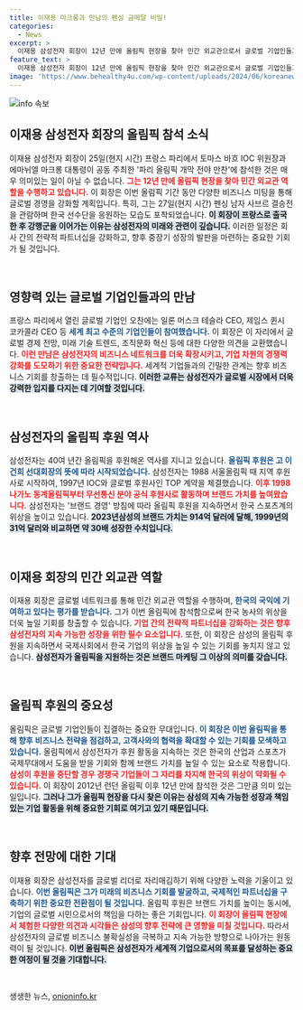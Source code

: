 ```yaml
---
title: 이재용 마크롱과 만남의 펜싱 금메달 비밀!
categories:
  - News
excerpt: >
  이재용 삼성전자 회장이 12년 만에 올림픽 현장을 찾아 민간 외교관으로서 글로벌 기업인들과의 회동과 응원을 이어가고 있다. 파리 올림픽 성공을 기원하며 스포츠계의 위상을 높이는 그의 행보가 주목받고 있다.
feature_text: >
  이재용 삼성전자 회장이 12년 만에 올림픽 현장을 찾아 민간 외교관으로서 글로벌 기업인들과의 회동과 응원을 이어가고 있다. 파리 올림픽 성공을 기원하며 스포츠계의 위상을 높이는 그의 행보가 주목받고 있다.
image: 'https://www.behealthy4u.com/wp-content/uploads/2024/06/koreanews.jpg'
---
```


<p><img src="https://www.behealthy4u.com/wp-content/uploads/2024/06/koreanews.jpg" alt="info 속보" /></p>

<h2 data-ke-size="size26">이재용 삼성전자 회장의 올림픽 참석 소식</h2>

<p data-ke-size="size16">이재용 삼성전자 회장이 25일(현지 시간) 프랑스 파리에서 토마스 바흐 IOC 위원장과 에마뉘엘 마크롱 대통령이 공동 주최한 '파리 올림픽 개막 전야 만찬'에 참석한 것은 매우 의미있는 일이 아닐 수 없습니다. <b><span style="color: #ee2323;">그는 12년 만에 올림픽 현장을 찾아 민간 외교관 역할을 수행하고 있습니다.</span></b> 이 회장은 이번 올림픽 기간 동안 다양한 비즈니스 미팅을 통해 글로벌 경영을 강화할 계획입니다. 특히, 그는 27일(현지 시간) 펜싱 남자 사브르 결승전을 관람하며 한국 선수단을 응원하는 모습도 포착되었습니다. <b><span style="background-color: #21538527;">이 회장이 프랑스로 출국한 후 강행군을 이어가는 이유는 삼성전자의 미래와 관련이 깊습니다.</span></b> 이러한 일정은 회사 간의 전략적 파트너십을 강화하고, 향후 중장기 성장의 발판을 마련하는 중요한 기회가 될 것입니다.</p>

<p data-ke-size="size16">&nbsp;</p>

<h2 data-ke-size="size26">영향력 있는 글로벌 기업인들과의 만남</h2>

<p data-ke-size="size16">프랑스 파리에서 열린 글로벌 기업인 오찬에는 일론 머스크 테슬라 CEO, 제임스 퀸시 코카콜라 CEO 등 <b><span style="color: #1a5490;">세계 최고 수준의 기업인들이 참여했습니다.</span></b> 이 회장은 이 자리에서 글로벌 경제 전망, 미래 기술 트렌드, 조직문화 혁신 등에 대한 다양한 의견을 교환했습니다. <b><span style="color: #ee2323;">이런 만남은 삼성전자의 비즈니스 네트워크를 더욱 확장시키고, 기업 차원의 경쟁력 강화를 도모하기 위한 중요한 전략입니다.</span></b> 세계적 기업들과의 긴밀한 관계는 향후 비즈니스 기회를 창출하는 데 필수적입니다. <b><span style="background-color: #21538527;">이러한 교류는 삼성전자가 글로벌 시장에서 더욱 강력한 입지를 다지는 데 기여할 것입니다.</span></b></p>

<p data-ke-size="size16">&nbsp;</p>

<h2 data-ke-size="size26">삼성전자의 올림픽 후원 역사</h2>

<p data-ke-size="size16">삼성전자는 40여 년간 올림픽을 후원해온 역사를 지니고 있습니다. <b><span style="color: #1a5490;">올림픽 후원은 고 이건희 선대회장의 뜻에 따라 시작되었습니다.</span></b> 삼성전자는 1988 서울올림픽 때 지역 후원사로 시작하여, 1997년 IOC와 글로벌 후원사인 TOP 계약을 체결했습니다. <b><span style="color: #ee2323;">이후 1998 나가노 동계올림픽부터 무선통신 분야 공식 후원사로 활동하며 브랜드 가치를 높여왔습니다.</span></b> 삼성전자는 '브랜드 경영' 방침에 따라 올림픽 후원을 지속하면서 한국 스포츠계의 위상을 높이고 있습니다. <b><span style="background-color: #21538527;">2023년삼성의 브랜드 가치는 914억 달러에 달해, 1999년의 31억 달러와 비교하면 약 30배 성장한 수치입니다.</span></b></p>

<p data-ke-size="size16">&nbsp;</p>

<h2 data-ke-size="size26">이재용 회장의 민간 외교관 역할</h2>

<p data-ke-size="size16">이재용 회장은 글로벌 네트워크를 통해 민간 외교관 역할을 수행하며, <b><span style="color: #1a5490;">한국의 국익에 기여하고 있다는 평가를 받습니다.</span></b> 그가 이번 올림픽에 참석함으로써 한국 농사의 위상을 더욱 높일 기회를 창출할 수 있습니다. <b><span style="color: #ee2323;">기업 간의 전략적 파트너십을 강화하는 것은 향후 삼성전자의 지속 가능한 성장을 위한 필수 요소입니다.</span></b> 또한, 이 회장은 삼성의 올림픽 후원을 지속하면서 국제사회에서 한국 기업의 위상을 높일 수 있는 기회를 놓치지 않고 있습니다. <b><span style="background-color: #21538527;">삼성전자가 올림픽을 지원하는 것은 브랜드 마케팅 그 이상의 의미를 갖습니다.</span></b></p>

<p data-ke-size="size16">&nbsp;</p>

<h2 data-ke-size="size26">올림픽 후원의 중요성</h2>

<p data-ke-size="size16">올림픽은 글로벌 기업인들이 집결하는 중요한 무대입니다. <b><span style="color: #1a5490;">이 회장은 이번 올림픽을 통해 향후 비즈니스 전략을 점검하고, 고객사와의 협력을 확대할 수 있는 기회를 모색하고 있습니다.</span></b> 올림픽에서 삼성전자가 후원 활동을 지속하는 것은 한국의 산업과 스포츠가 국제무대에서 도움을 받을 기회와 함께 브랜드 가치를 높일 수 있는 요소로 작용합니다. <b><span style="color: #ee2323;">삼성이 후원을 중단할 경우 경쟁국 기업들이 그 자리를 차지해 한국의 위상이 약화될 수 있습니다.</span></b> 이 회장이 2012년 런던 올림픽 이후 12년 만에 참석한 것은 그만큼 의미 있는 일입니다. <b><span style="background-color: #21538527;">그러나 그가 올림픽 현장을 다시 찾은 이유는 삼성의 지속 가능한 성장과 책임 있는 기업 활동을 위해 중요한 기회로 여기고 있기 때문입니다.</span></b></p>

<p data-ke-size="size16">&nbsp;</p>

<h2 data-ke-size="size26">향후 전망에 대한 기대</h2>

<p data-ke-size="size16">이재용 회장은 삼성전자를 글로벌 리더로 자리매김하기 위해 다양한 노력을 기울이고 있습니다. <b><span style="color: #1a5490;">이번 올림픽은 그가 미래의 비즈니스 기회를 발굴하고, 국제적인 파트너십을 구축하기 위한 중요한 전환점이 될 것입니다.</span></b> 올림픽 후원은 브랜드 가치를 높이는 동시에, 기업의 글로벌 시민으로서의 책임을 다하는 좋은 기회입니다. <b><span style="color: #ee2323;">이 회장이 올림픽 현장에서 체험한 다양한 의견과 시각들은 삼성의 향후 전략에 큰 영향을 미칠 것입니다.</span></b> 따라서 삼성전자의 글로벌 비즈니스 불확실성을 극복하고 지속 가능한 방향으로 나아가는 원동력이 될 것입니다. <b><span style="background-color: #21538527;">이번 올림픽은 삼성전자가 세계적 기업으로서의 목표를 달성하는 중요한 여정이 될 것을 기대합니다.</span></b></p>

<p data-ke-size="size16">&nbsp;</p>
생생한 뉴스, <a href="https://onioninfo.kr" rel="dofollow">onioninfo.kr</a>


